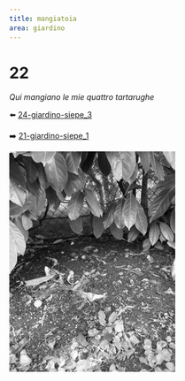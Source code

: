 ```yaml
---
title: mangiatoia
area: giardino
---
```

# 22
_Qui mangiano le mie quattro tartarughe_

⬅️ [24-giardino-siepe_3](24-giardino-siepe_3.md)

➡️ [21-giardino-siepe_1](21-giardino-siepe_1.md)

![foto_12](_assets/preview/foto_12.jpg)